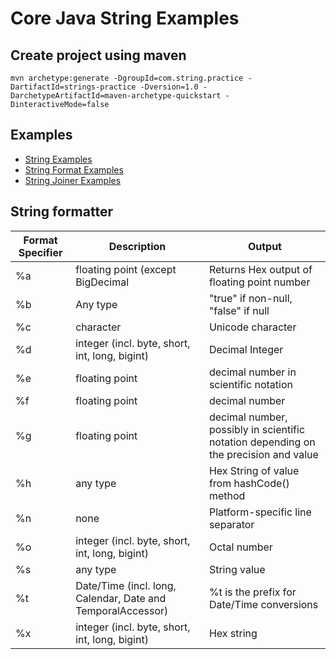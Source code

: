 # Core Java String Examples

## Create project using maven
```
mvn archetype:generate -DgroupId=com.string.practice -DartifactId=strings-practice -Dversion=1.0 -DarchetypeArtifactId=maven-archetype-quickstart -DinteractiveMode=false
```

## Examples
* [String Examples](src/test/java/com/string/practice/StringPractice.java)
* [String Format Examples](src/test/java/com/string/practice/StringFormatPractice.java)
* [String Joiner Examples](src/test/java/com/string/practice/StringJoinerPractice.java)

## String formatter

Format Specifier    | Description                                                   | Output
--------------------|---------------------------------------------------------------|-------------------------
%a                  | floating point (except BigDecimal                 | Returns Hex output of floating point number
%b                  | Any type                                                      | "true" if non-null, "false" if null    
%c                  | character                                                     | Unicode character
%d                  | integer (incl. byte, short, int, long, bigint)                | Decimal Integer
%e                  | floating point                                                | decimal number in scientific notation
%f	                | floating point                                                | decimal number
%g                  | floating point                                                | decimal number, possibly in scientific notation depending on the precision and value
%h                  | any type                                                      | Hex String of value from hashCode() method
%n                  | none                                                          | Platform-specific line separator
%o                  | integer (incl. byte, short, int, long, bigint)                | Octal number
%s                  | any type                                                      | String value
%t                  | Date/Time (incl. long, Calendar, Date and TemporalAccessor)   | %t is the prefix for Date/Time conversions
%x                  | integer (incl. byte, short, int, long, bigint)                | Hex string